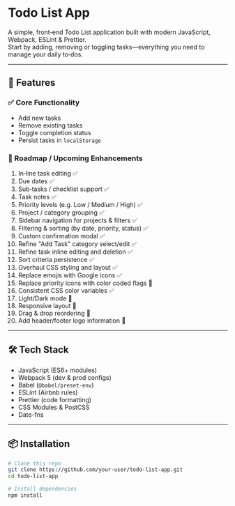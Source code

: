 # Todo List App

A simple, front‑end Todo List application built with modern JavaScript, Webpack, ESLint & Prettier.  
Start by adding, removing or toggling tasks—everything you need to manage your daily to‑dos.

---

## 🚀 Features

### ✅ Core Functionality

- Add new tasks
- Remove existing tasks
- Toggle completion status
- Persist tasks in `localStorage`

### 🎯 Roadmap / Upcoming Enhancements

1. In‑line task editing ✅
2. Due dates ✅
3. Sub‑tasks / checklist support ✅
4. Task notes ✅
5. Priority levels (e.g. Low / Medium / High) ✅
6. Project / category grouping ✅
7. Sidebar navigation for projects & filters ✅
8. Filtering & sorting (by date, priority, status) ✅
9. Custom confirmation modal ✅
10. Refine "Add Task" category select/edit ✅
11. Refine task inline editing and deletion ✅
12. Sort criteria persistence ✅
13. Overhaul CSS styling and layout ✅
14. Replace emojis with Google icons ✅
15. Replace priority icons with color coded flags 🚀
16. Consistent CSS color variables ✅
17. Light/Dark mode 🚀
18. Responsive layout 🚀
19. Drag & drop reordering 🚀
20. Add header/footer logo information 🚀

---

## 🛠️ Tech Stack

- JavaScript (ES6+ modules)
- Webpack 5 (dev & prod configs)
- Babel (`@babel/preset-env`)
- ESLint (Airbnb rules)
- Prettier (code formatting)
- CSS Modules & PostCSS
- Date-fns

---

## 📦 Installation

```bash
# Clone this repo
git clone https://github.com/your‑user/todo-list-app.git
cd todo-list-app

# Install dependencies
npm install
```
